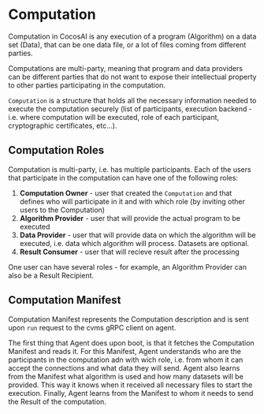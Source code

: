 # Computation

Computation in CocosAI is any execution of a program (Algorithm) on a data set (Data), that can be one data file, or a lot of files coming from different parties.

Computations are multi-party, meaning that program and data providers can be different parties that do not want to expose their intellectual property to other parties participating in the computation.

`Computation` is a structure that holds all the necessary information needed to execute the computation securely (list of participants, execution backend - i.e. where computation will be executed, role of each participant, cryptographic certificates, etc...).

## Computation Roles

Computation is multi-party, i.e. has multiple participants. Each of the users that participate in the computation can have one of the following roles:

1. **Computation Owner** - user that created the `Computation` and that defines who will participate in it and with which role (by inviting other users to the Computation)
2. **Algorithm Provider** - user that will provide the actual program to be executed
3. **Data Provider** - user that will provide data on which the algorithm will be executed, i.e. data which algorithm will process. Datasets are optional.
4. **Result Consumer** - user that will recieve result after the processing

One user can have several roles - for example, an Algorithm Provider can also be a Result Recipient.

## Computation Manifest

Computation Manifest represents the Computation description and is sent upon `run` request to the cvms gRPC client on agent.

The first thing that Agent does upon boot, is that it fetches the Computation Manifest and reads it. For this Manifest, Agent understands who are the participants in the computation adn with wich role, i.e. from whom it can accept the connections and what data they will send. Agent also learns from the Manifest what algorithm is used and how many datasets will be provided. This way it knows when it received all necessary files to start the execution. Finally, Agent learns from the Manifest to whom it needs to send the Result of the computation.

